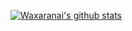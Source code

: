 [![Waxaranai's github stats](https://github-readme-stats.vercel.app/api?username=waxaranai&show_icons=true)](https://github.com/anuraghazra/github-readme-stats)
